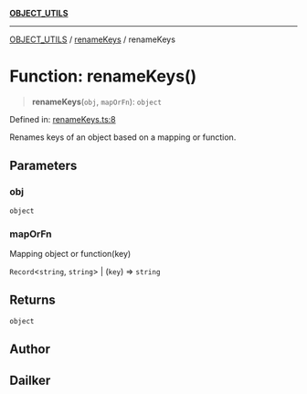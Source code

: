 [**OBJECT_UTILS**](../../README.md)

***

[OBJECT_UTILS](../../README.md) / [renameKeys](../README.md) / renameKeys

# Function: renameKeys()

> **renameKeys**(`obj`, `mapOrFn`): `object`

Defined in: [renameKeys.ts:8](https://github.com/dailker/everyutil/blob/bf8adc96ac84c1d33f18a4705d529c444472a677/src/object/renameKeys.ts#L8)

Renames keys of an object based on a mapping or function.

## Parameters

### obj

`object`

### mapOrFn

Mapping object or function(key)

`Record`\<`string`, `string`\> | (`key`) => `string`

## Returns

`object`

## Author

## Dailker
